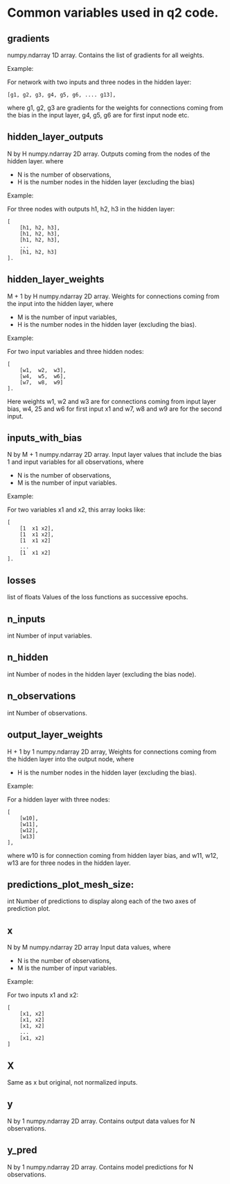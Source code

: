 
# Common variables used in q2 code.


## gradients

numpy.ndarray 1D array.
Contains the list of gradients for all weights.

Example:

For network with two inputs and three nodes in the hidden layer:

```
[g1, g2, g3, g4, g5, g6, .... g13],
```

where g1, g2, g3 are gradients for the weights for connections coming from the bias in the input layer, g4, g5, g6 are for first input node etc.


## hidden_layer_outputs

N by H numpy.ndarray 2D array.
Outputs coming from the nodes of the hidden layer.
where
  * N is the number of observations,
  * H is the number nodes in the hidden layer (excluding the bias)

Example:

For three nodes with outputs h1, h2, h3 in the hidden layer:
```
[
    [h1, h2, h3],
    [h1, h2, h3],
    [h1, h2, h3],
    ...
    [h1, h2, h3]
].
```

## hidden_layer_weights

M + 1 by H numpy.ndarray 2D array.
Weights for connections coming from the input into the hidden layer,
where
  * M is the number of input variables,
  * H is the number nodes in the hidden layer (excluding the bias).

Example:

For two input variables and three hidden nodes:
```
[
    [w1,  w2,  w3],
    [w4,  w5,  w6],
    [w7,  w8,  w9]
].
```
Here weights w1, w2 and w3 are for connections coming from input layer bias, w4, 25 and w6 for first input x1 and w7, w8 and w9 are for the second input.


## inputs_with_bias

N by M + 1 numpy.ndarray 2D array.
Input layer values that include the bias 1 and input variables for all observations, where
  * N is the number of observations,
  * M is the number of input variables.

Example:

For two variables x1 and x2, this array looks like:
```
[
    [1  x1 x2],
    [1  x1 x2],
    [1  x1 x2]
    ...
    [1  x1 x2]
].
```


## losses

list of floats
Values of the loss functions as successive epochs.



## n_inputs

int
Number of input variables.


## n_hidden

int
Number of nodes in the hidden layer (excluding the bias node).


## n_observations

int
Number of observations.


##  output_layer_weights

H + 1 by 1 numpy.ndarray 2D array,
Weights for connections coming from the hidden layer into the output node,
where
  * H is the number nodes in the hidden layer (excluding the bias).

Example:

For a hidden layer with three nodes:
```
[
    [w10],
    [w11],
    [w12],
    [w13]
],
```
where w10 is for connection coming from hidden layer bias, and w11, w12, w13
are for three nodes in the hidden layer.


## predictions_plot_mesh_size:

int
Number of predictions to display along each of the two axes
of prediction plot.



## x

N by M numpy.ndarray 2D array
Input data values, where
  * N is the number of observations,
  * M is the number of input variables.

Example:

For two inputs x1 and x2:
```
[
    [x1, x2]
    [x1, x2]
    [x1, x2]
    ...
    [x1, x2]
]
```

## X

Same as x but original, not normalized inputs.


## y

N by 1 numpy.ndarray 2D array.
Contains output data values for N observations.


## y_pred

N by 1 numpy.ndarray 2D array.
Contains model predictions for N observations.
